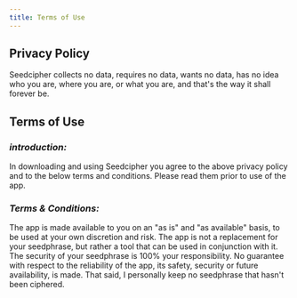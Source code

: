 ```yaml
---
title: Terms of Use
---
```


## Privacy Policy

Seedcipher collects no data, requires no data, wants no data, has no idea who you are, where you are, or what you are, and that's the way it shall forever be.

## Terms of Use

### *introduction:*

In downloading and using Seedcipher you agree to the above privacy policy and to the below terms and conditions. Please read them prior to use of the app.

### *Terms & Conditions:*

The app is made available to you on an "as is" and "as available" basis, to be used at your own discretion and risk. 
The app is not a replacement for your seedphrase, but rather a tool that can be used in conjunction with it. The security of your seedphrase is 100% your responsibility. No guarantee with respect to the reliability of the app, its safety, security or future availability, is made. That said, I personally keep no seedphrase that hasn't been ciphered.
